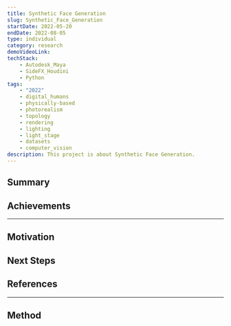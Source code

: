 ```yaml
---
title: Synthetic Face Generation
slug: Synthetic_Face_Generation
startDate: 2022-05-20
endDate: 2022-08-05
type: individual
category: research
demoVideoLink:
techStack:
    - Autodesk_Maya
    - SideFX_Houdini
    - Python
tags:
    - "2022"
    - digital_humans
    - physically-based
    - photorealism
    - topology
    - rendering
    - lighting
    - light_stage
    - datasets
    - computer_vision
description: This project is about Synthetic Face Generation.
---
```


## Summary

## Achievements

---

## Motivation

## Next Steps

## References

---

## Method
